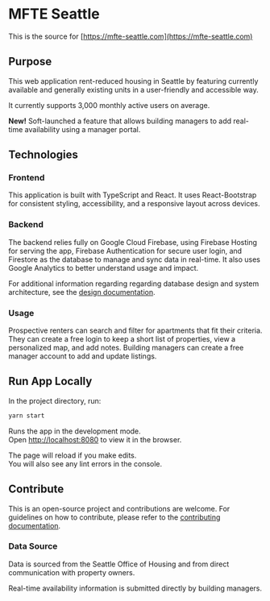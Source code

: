 # MFTE Seattle

This is the source for [https://mfte-seattle.com](https://mfte-seattle.com)

## Purpose

This web application rent-reduced housing in Seattle by featuring currently available and generally existing units in a user-friendly and accessible way.

It currently supports 3,000 monthly active users on average.

**New!** Soft-launched a feature that allows building managers to add real-time availability using a manager portal.

## Technologies

### Frontend

This application is built with TypeScript and React. It uses React-Bootstrap for consistent styling, accessibility, and a responsive layout across devices.

### Backend

The backend relies fully on Google Cloud Firebase, using Firebase Hosting for serving the app, Firebase Authentication for secure user login, and Firestore as the database to manage and sync data in real-time. It also uses Google Analytics to better understand usage and impact.

For additional information regarding regarding database design and system architecture, see the [design documentation](./DESIGN.md).

### Usage

Prospective renters can search and filter for apartments that fit their criteria. They can create a free login to keep a short list of properties, view a personalized map, and add notes. Building managers can create a free manager account to add and update listings.

## Run App Locally

In the project directory, run:

```bash
yarn start
```

Runs the app in the development mode.\
Open [http://localhost:8080](http://localhost:8080) to view it in the browser.

The page will reload if you make edits.\
You will also see any lint errors in the console.

## Contribute

This is an open-source project and contributions are welcome. For guidelines on how to contribute, please refer to the [contributing documentation](./CONTRIBUTE.md).

### Data Source

Data is sourced from the Seattle Office of Housing and from direct communication with property owners.

Real-time availability information is submitted directly by building managers.
